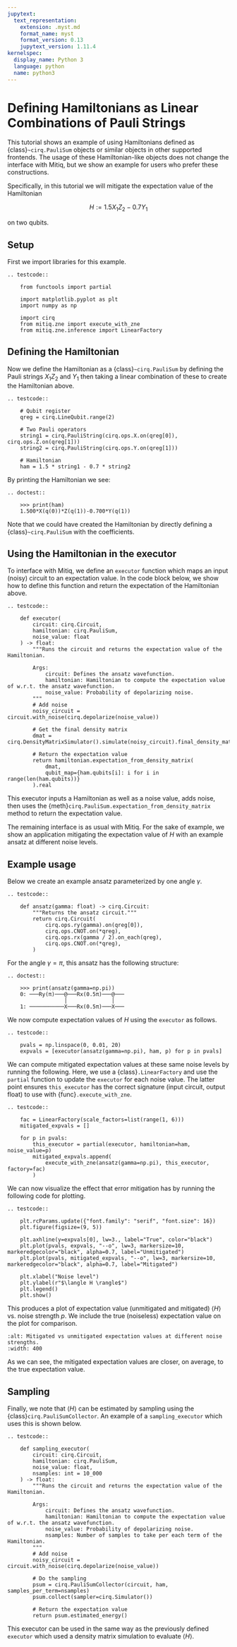 ```yaml
---
jupytext:
  text_representation:
    extension: .myst.md
    format_name: myst
    format_version: 0.13
    jupytext_version: 1.11.4
kernelspec:
  display_name: Python 3
  language: python
  name: python3
---
```

# Defining Hamiltonians as Linear Combinations of Pauli Strings

This tutorial shows an example of using Hamiltonians defined as {class}`~cirq.PauliSum` objects or similar objects in other
supported frontends. The usage of these Hamiltonian-like objects does not change the interface with Mitiq, but we
show an example for users who prefer these constructions.

Specifically, in this tutorial we will mitigate the expectation value of the Hamiltonian

$$
H := 1.5 X_1 Z_2 - 0.7 Y_1
$$

on two qubits.

## Setup

First we import libraries for this example.

```{eval-rst}
.. testcode::

    from functools import partial

    import matplotlib.pyplot as plt
    import numpy as np

    import cirq
    from mitiq.zne import execute_with_zne
    from mitiq.zne.inference import LinearFactory
```

## Defining the Hamiltonian

Now we define the Hamiltonian as a {class}`~cirq.PauliSum` by defining the Pauli strings $X_1 Z_2$ and $Y_1$ then
taking a linear combination of these to create the Hamiltonian above.

```{eval-rst}
.. testcode::

    # Qubit register
    qreg = cirq.LineQubit.range(2)

    # Two Pauli operators
    string1 = cirq.PauliString(cirq.ops.X.on(qreg[0]), cirq.ops.Z.on(qreg[1]))
    string2 = cirq.PauliString(cirq.ops.Y.on(qreg[1]))

    # Hamiltonian
    ham = 1.5 * string1 - 0.7 * string2

```

By printing the Hamiltonian we see:

```{eval-rst}
.. doctest::

    >>> print(ham)
    1.500*X(q(0))*Z(q(1))-0.700*Y(q(1))
```

Note that we could have created the Hamiltonian by directly defining a {class}`~cirq.PauliSum` with the coefficients.

## Using the Hamiltonian in the executor

To interface with Mitiq, we define an `executor` function which maps an input (noisy) circuit to an expectation
value. In the code block below, we show how to define this function and return the expectation of the Hamiltonian above.

```{eval-rst}
.. testcode::

    def executor(
        circuit: cirq.Circuit,
        hamiltonian: cirq.PauliSum,
        noise_value: float
    ) -> float:
        """Runs the circuit and returns the expectation value of the Hamiltonian.

        Args:
            circuit: Defines the ansatz wavefunction.
            hamiltonian: Hamiltonian to compute the expectation value of w.r.t. the ansatz wavefunction.
            noise_value: Probability of depolarizing noise.
        """
        # Add noise
        noisy_circuit = circuit.with_noise(cirq.depolarize(noise_value))

        # Get the final density matrix
        dmat = cirq.DensityMatrixSimulator().simulate(noisy_circuit).final_density_matrix

        # Return the expectation value
        return hamiltonian.expectation_from_density_matrix(
            dmat,
            qubit_map={ham.qubits[i]: i for i in range(len(ham.qubits))}
        ).real
```

This executor inputs a Hamiltonian as well as a noise value, adds noise, then uses the
{meth}`cirq.PauliSum.expectation_from_density_matrix` method to return the expectation value.

The remaining interface is as usual with Mitiq. For the sake of example, we show an application mitigating the
expectation value of $H$ with an example ansatz at different noise levels.

## Example usage

Below we create an example ansatz parameterized by one angle $\gamma$.

```{eval-rst}
.. testcode::

    def ansatz(gamma: float) -> cirq.Circuit:
        """Returns the ansatz circuit."""
        return cirq.Circuit(
            cirq.ops.ry(gamma).on(qreg[0]),
            cirq.ops.CNOT.on(*qreg),
            cirq.ops.rx(gamma / 2).on_each(qreg),
            cirq.ops.CNOT.on(*qreg),
        )
```

For the angle $\gamma = \pi$, this ansatz has the following structure:

```{eval-rst}
.. doctest::

    >>> print(ansatz(gamma=np.pi))
    0: ───Ry(π)───@───Rx(0.5π)───@───
                  │              │
    1: ───────────X───Rx(0.5π)───X───
```

We now compute expectation values of $H$ using the `executor` as follows.

```{eval-rst}
.. testcode::

    pvals = np.linspace(0, 0.01, 20)
    expvals = [executor(ansatz(gamma=np.pi), ham, p) for p in pvals]
```

We can compute mitigated expectation values at these same noise levels by running the following. Here, we use a
{class}`.LinearFactory` and use the `partial` function to update the `executor` for each noise value. The latter point
ensures `this_executor` has the correct signature (input circuit, output float) to use with {func}`.execute_with_zne`.

```{eval-rst}
.. testcode::

    fac = LinearFactory(scale_factors=list(range(1, 6)))
    mitigated_expvals = []

    for p in pvals:
        this_executor = partial(executor, hamiltonian=ham, noise_value=p)
        mitigated_expvals.append(
            execute_with_zne(ansatz(gamma=np.pi), this_executor, factory=fac)
        )
```

We can now visualize the effect that error mitigation has by running the following code for plotting.

```{eval-rst}
.. testcode::

    plt.rcParams.update({"font.family": "serif", "font.size": 16})
    plt.figure(figsize=(9, 5))

    plt.axhline(y=expvals[0], lw=3., label="True", color="black")
    plt.plot(pvals, expvals, "--o", lw=3, markersize=10, markeredgecolor="black", alpha=0.7, label="Unmitigated")
    plt.plot(pvals, mitigated_expvals, "--o", lw=3, markersize=10, markeredgecolor="black", alpha=0.7, label="Mitigated")

    plt.xlabel("Noise level")
    plt.ylabel(r"$\langle H \rangle$")
    plt.legend()
    plt.show()
```

This produces a plot of expectation value (unmitigated and mitigated) $\langle H \rangle$ vs. noise strength
$p$. We include the true (noiseless) expectation value on the plot for comparison.

```{image} ../img/vqe-cirq-pauli-sum-mitigation-plot.png
:alt: Mitigated vs unmitigated expectation values at different noise strengths.
:width: 400
```

As we can see, the mitigated expectation values are closer, on average, to the true expectation value.

## Sampling

Finally, we note that $\langle H \rangle$ can be estimated by sampling using the {class}`cirq.PauliSumCollector`. An
example of a `sampling_executor` which uses this is shown below.

```{eval-rst}
.. testcode::

    def sampling_executor(
        circuit: cirq.Circuit,
        hamiltonian: cirq.PauliSum,
        noise_value: float,
        nsamples: int = 10_000
    ) -> float:
        """Runs the circuit and returns the expectation value of the Hamiltonian.

        Args:
            circuit: Defines the ansatz wavefunction.
            hamiltonian: Hamiltonian to compute the expectation value of w.r.t. the ansatz wavefunction.
            noise_value: Probability of depolarizing noise.
            nsamples: Number of samples to take per each term of the Hamiltonian.
        """
        # Add noise
        noisy_circuit = circuit.with_noise(cirq.depolarize(noise_value))

        # Do the sampling
        psum = cirq.PauliSumCollector(circuit, ham, samples_per_term=nsamples)
        psum.collect(sampler=cirq.Simulator())

        # Return the expectation value
        return psum.estimated_energy()
```

This executor can be used in the same way as the previously defined `executor` which used a density matrix simulation
to evaluate $\langle H \rangle$.
